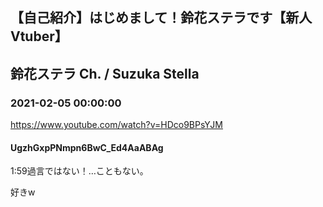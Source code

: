 ## 【自己紹介】はじめまして！鈴花ステラです【新人Vtuber】
## 鈴花ステラ Ch. / Suzuka Stella
### 2021-02-05 00:00:00
https://www.youtube.com/watch?v=HDco9BPsYJM
#### UgzhGxpPNmpn6BwC_Ed4AaABAg
1:59過言ではない！…こともない。

好きw

